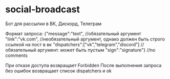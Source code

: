 # social-broadcast

Бот для рассылки в ВК, Дискорд, Телеграм

Формат запроса:
{"message":"text",                          //обязательный аргумент
 "link":"vk.com",                           //необязательный аргумент, однако должен быть строго ссылкой на пост в вк
 "dispatchers":["vk","telegram","discord"]  //обязательный аргумент. может быть пустым
 "sign":"signature"}                        //no comments
 
 При отказе доступа возвращает Forbidden
 После выполнения запроса без ошибок возвращает список dispatchers и ok
 
